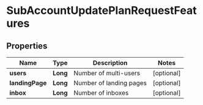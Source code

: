 
# SubAccountUpdatePlanRequestFeatures

## Properties
Name | Type | Description | Notes
------------ | ------------- | ------------- | -------------
**users** | **Long** | Number of multi-users |  [optional]
**landingPage** | **Long** | Number of landing pages |  [optional]
**inbox** | **Long** | Number of inboxes |  [optional]



